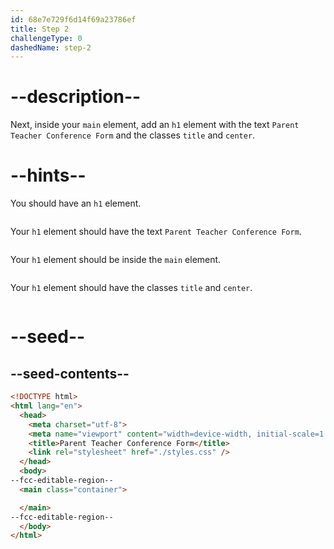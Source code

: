 ```yaml
---
id: 68e7e729f6d14f69a23786ef
title: Step 2
challengeType: 0
dashedName: step-2
---
```


# --description--

Next, inside your `main` element, add an `h1` element with the text `Parent Teacher Conference Form` and the classes `title` and `center`. 

# --hints--

You should have an `h1` element.

```js

```

Your `h1` element should have the text `Parent Teacher Conference Form`.

```js

```

Your `h1` element should be inside the `main` element.

```js

```

Your `h1` element should have the classes `title` and `center`.

```js

```

# --seed--

## --seed-contents--

```html
<!DOCTYPE html>
<html lang="en">
  <head>
    <meta charset="utf-8">
    <meta name="viewport" content="width=device-width, initial-scale=1.0">
    <title>Parent Teacher Conference Form</title>
    <link rel="stylesheet" href="./styles.css" />
  </head>
  <body>
--fcc-editable-region--
  <main class="container">

  </main>
--fcc-editable-region--
  </body>
</html>
```
